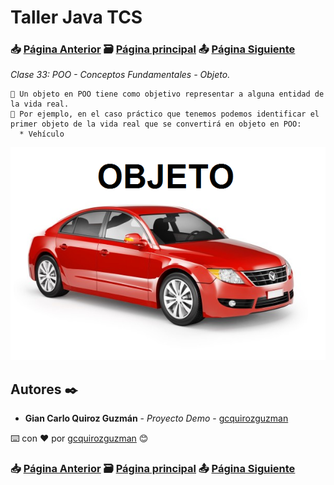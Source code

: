 # Taller Java TCS
### 📥 [Página Anterior](https://github.com/gcquirozguzman/java-tcs-202001/tree/POO0100001) 🗃️ [Página principal](https://github.com/gcquirozguzman/java-tcs-202001) 📤 [Página Siguiente](https://github.com/gcquirozguzman/java-tcs-202001/tree/POOC100001)

_Clase 33: POO - Conceptos Fundamentales - Objeto._

```
📢 Un objeto en POO tiene como objetivo representar a alguna entidad de la vida real.
📢 Por ejemplo, en el caso práctico que tenemos podemos identificar el primer objeto de la vida real que se convertirá en objeto en POO:
  * Vehículo

```

![Error: imagen no ha sido cargada](https://github.com/gcquirozguzman/java-tcs-202001/blob/Clase-33/imagenes/pagina_33_1.png)

## Autores ✒️

* **Gian Carlo Quiroz Guzmán** - *Proyecto Demo* - [gcquirozguzman](https://github.com/gcquirozguzman)

⌨️ con ❤️ por [gcquirozguzman](https://github.com/gcquirozguzman) 😊

### 📥 [Página Anterior](https://github.com/gcquirozguzman/java-tcs-202001/tree/POO0100001) 🗃️ [Página principal](https://github.com/gcquirozguzman/java-tcs-202001) 📤 [Página Siguiente](https://github.com/gcquirozguzman/java-tcs-202001/tree/POOC100001)
